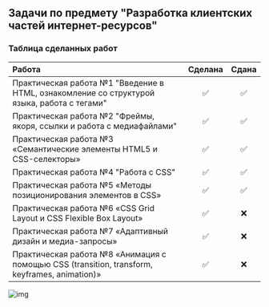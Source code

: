 ## Задачи по предмету "Разработка клиентских частей интернет-ресурсов"
### Таблица сделанных работ
| Работа      |    Сделана   |     Сдана     |
| :---        |    :----:    |     :---:     |
| Практическая работа №1 "Введение в HTML, ознакомление со структурой языка, работа с тегами"   | ✅|✅|
| Практическая работа №2 "Фреймы, якоря, ссылки и работа с медиафайлами"                        | ✅|✅|
| Практическая работа №3 «Семантические элементы HTML5 и CSS-селекторы»                         | ✅|✅|
| Практическая работа №4 "Работа с CSS"                                                         | ✅|✅|
| Практическая работа №5 «Методы позиционирования элементов в CSS»                              | ✅|✅|
| Практическая работа №6 «CSS Grid Layout и CSS Flexible Box Layout»                            | ✅|❌|
| Практическая работа №7 «Адаптивный дизайн и медиа-запросы»                                    | ✅|❌|
| Практическая работа №8 «Анимация с помощью CSS (transition, transform, keyframes, animation)» | ✅|❌|

![img](https://media2.giphy.com/media/yYSSBtDgbbRzq/giphy.gif?cid=ecf05e47gdihufmx7yvl1pij9zipaoacjoxndpxsoo79uo2r&rid=giphy.gif&ct=g)

